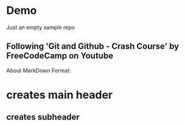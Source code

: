 # Demo

Just an empty sample repo

## Following 'Git and Github - Crash Course' by FreeCodeCamp on Youtube

About MarkDown Format:

# creates main header

## creates subheader
